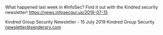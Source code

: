 What happened last week in #InfoSec? Find it out with the Kindred security newsletter!
https://news.infosecgur.us/2019-07-15

Kindred Group Security Newsletter - 15 July 2019
Kindred Group Security
newsletter@sendersrv.com
